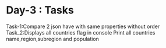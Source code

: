 # Day-3 : Tasks
Task-1:Compare 2 json have with same properties without order
Task_2:Displays all countries flag in console
Print all countries name,region,subregion and population
